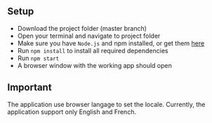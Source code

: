 ## Setup

- Download the project folder (master branch)
- Open your terminal and navigate to project folder
- Make sure you have `Node.js` and npm installed, or get them [here](https://nodejs.org/en/)
- Run `npm install` to install all required dependencies
- Run `npm start`
- A browser window with the working app should open

## Important
The application use browser langage to set the locale. Currently, the application support only English and French.
